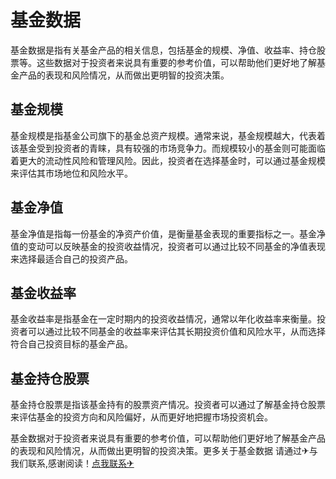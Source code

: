 # 基金数据

基金数据是指有关基金产品的相关信息，包括基金的规模、净值、收益率、持仓股票等。这些数据对于投资者来说具有重要的参考价值，可以帮助他们更好地了解基金产品的表现和风险情况，从而做出更明智的投资决策。

## 基金规模

基金规模是指基金公司旗下的基金总资产规模。通常来说，基金规模越大，代表着该基金受到投资者的青睐，具有较强的市场竞争力。而规模较小的基金则可能面临着更大的流动性风险和管理风险。因此，投资者在选择基金时，可以通过基金规模来评估其市场地位和风险水平。

## 基金净值

基金净值是指每一份基金的净资产价值，是衡量基金表现的重要指标之一。基金净值的变动可以反映基金的投资收益情况，投资者可以通过比较不同基金的净值表现来选择最适合自己的投资产品。

## 基金收益率

基金收益率是指基金在一定时期内的投资收益情况，通常以年化收益率来衡量。投资者可以通过比较不同基金的收益率来评估其长期投资价值和风险水平，从而选择符合自己投资目标的基金产品。

## 基金持仓股票

基金持仓股票是指该基金持有的股票资产情况。投资者可以通过了解基金持仓股票来评估基金的投资方向和风险偏好，从而更好地把握市场投资机会。

基金数据对于投资者来说具有重要的参考价值，可以帮助他们更好地了解基金产品的表现和风险情况，从而做出更明智的投资决策。更多关于基金数据 请通过✈与我们联系,感谢阅读！[点我联系✈](https://docs.k02.cc)